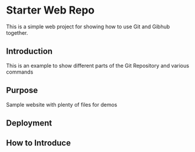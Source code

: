 # Starter Web Repo

This is a simple web project for showing how to use Git and Gibhub together.

## Introduction
This is an example to show different parts of the Git Repository and various commands 

## Purpose

Sample website with plenty of files for demos

## Deployment

## How to Introduce

